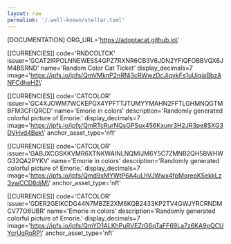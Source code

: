 ```yaml
---
layout: raw
permalink: '/.well-known/stellar.toml'
---
```

[DOCUMENTATION]
ORG_URL=\'https://adoptacat.github.io\'

[[CURRENCIES]]
code=\'RNDCOLTCK\'
issuer=\'GCAT2IRPOLNNEWESS4GPZ7RXNR6CB3V6JDN2YFIQFOBBVQX6JM4BSRND\'
name=\'Random Color Cat Ticket\'
display_decimals=7
image=\'https://ipfs.io/ipfs/QmVMknP2nRNj3cRWwzDcJiqykFs1uUiqiaBbzANFCdheH2\'

[[CURRENCIES]]
code=\'CATCOLOR\'
issuer=\'GC4XJOWM7WCKEPGX4YPFTTJTUMYYMAHN2FFTLGHMNQGTMBFM3CFIQRCD\'
name=\'Emorie in colors\'
description=\'Randomly generated colorful picture of Emorie.\'
display_decimals=7
image=\'https://ipfs.io/ipfs/QmRTcRurNQsGPSux456Kxunr3H2JR3pe8SXG3DVHvd4Bek\'
anchor_asset_type=\'nft\'

[[CURRENCIES]]
code=\'CATCOLOR\'
issuer=\'GABJXCGSKKVMR6XTNKWAINLNQMIJM6Y5C7ZMNB2QH5BWHWG32QA2PYKV\'
name=\'Emorie in colors\'
description=\'Randomly generated colorful picture of Emorie.\'
display_decimals=7
image=\'https://ipfs.io/ipfs/Qmd9xMYWtP6A4uLhVJWwx4fpMqrepK5ekkLz3ywCCD8djM\'
anchor_asset_type=\'nft\'

[[CURRENCIES]]
code=\'CATCOLOR\'
issuer=\'GDER2GEIKCDG44N7MBZE2XM6KQB2433KP2TV4GWJYRCRNDMCV77O6UBR\'
name=\'Emorie in colors\'
description=\'Randomly generated colorful picture of Emorie.\'
display_decimals=7
image=\'https://ipfs.io/ipfs/QmYD1ALKhPuRVEZrG6qTaFF69La7z6KA9pQCUYcrUqRoRP\'
anchor_asset_type=\'nft\'
